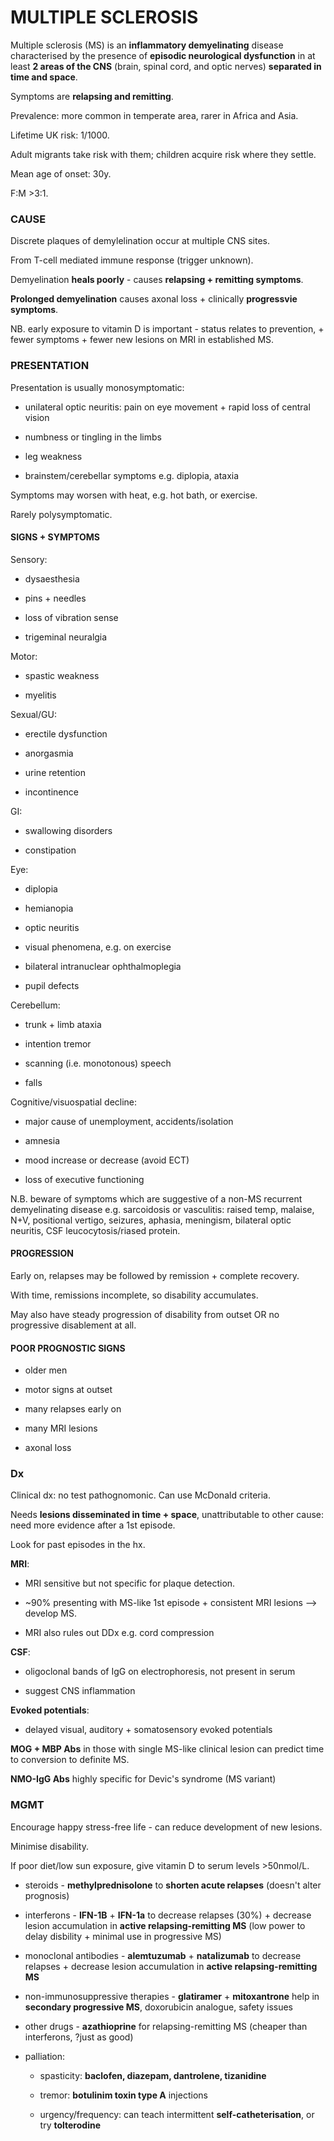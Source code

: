 # MULTIPLE SCLEROSIS

Multiple sclerosis (MS) is an **inflammatory demyelinating** disease characterised by the presence of **episodic neurological dysfunction** in at least **2 areas of the CNS** (brain, spinal cord, and optic nerves) **separated in time and space**.

Symptoms are **relapsing and remitting**.

Prevalence: more common in temperate area, rarer in Africa and Asia.

Lifetime UK risk: 1/1000.

Adult migrants take risk with them; children acquire risk where they settle.

Mean age of onset: 30y.

F:M >3:1.

### CAUSE

Discrete plaques of demylelination occur at multiple CNS sites.

From T-cell mediated immune response (trigger unknown).

Demyelination **heals poorly** - causes **relapsing + remitting symptoms**.

**Prolonged demyelination** causes axonal loss + clinically **progressvie symptoms**.

NB. early exposure to vitamin D is important - status relates  to prevention, + fewer symptoms + fewer new lesions on MRI in established MS.

### PRESENTATION

Presentation is usually monosymptomatic:

- unilateral optic neuritis: pain on eye movement + rapid loss of central vision

- numbness or tingling in the limbs

- leg weakness

- brainstem/cerebellar symptoms e.g. diplopia, ataxia

Symptoms may worsen with heat, e.g. hot bath, or exercise.

Rarely polysymptomatic.

#### SIGNS + SYMPTOMS

Sensory: 

- dysaesthesia

- pins + needles

- loss of vibration sense

- trigeminal neuralgia

Motor:

- spastic weakness

- myelitis

Sexual/GU:

- erectile dysfunction

- anorgasmia

- urine retention

- incontinence

GI:

- swallowing disorders

- constipation

Eye:

- diplopia

- hemianopia

- optic neuritis

- visual phenomena, e.g. on exercise

- bilateral intranuclear ophthalmoplegia

- pupil defects
	
Cerebellum:

- trunk + limb ataxia

- intention tremor

- scanning (i.e. monotonous) speech

- falls

Cognitive/visuospatial decline:

- major cause of unemployment, accidents/isolation

- amnesia

- mood increase or decrease (avoid ECT)

- loss of executive functioning

N.B. beware of symptoms which are suggestive of a non-MS recurrent demyelinating disease e.g. sarcoidosis or vasculitis: raised temp, malaise, N+V, positional vertigo, seizures, aphasia, meningism, bilateral optic neuritis, CSF leucocytosis/riased protein.

#### PROGRESSION

Early on, relapses may be followed by remission + complete recovery.

With time, remissions incomplete, so disability accumulates.

May also have steady progression of disability from outset OR no progressive disablement at all.

#### POOR PROGNOSTIC SIGNS

- older men

- motor signs at outset

- many relapses early on

- many MRI lesions

- axonal loss

### Dx

Clinical dx: no test pathognomonic. Can use McDonald criteria.

Needs **lesions disseminated in time + space**, unattributable to other cause: need more evidence after a 1st episode.

Look for past episodes in the hx.

**MRI**:

- MRI sensitive but not specific for plaque detection.

- ~90% presenting with MS-like 1st episode + consistent MRI lesions --> develop MS.

- MRI also rules out DDx e.g. cord compression

**CSF**:

- oligoclonal bands of IgG on electrophoresis, not present in serum

- suggest CNS inflammation

**Evoked potentials**:

- delayed visual, auditory + somatosensory evoked potentials


**MOG + MBP Abs** in those with single MS-like clinical lesion can predict time to conversion to definite MS.

**NMO-IgG Abs** highly specific for Devic's syndrome (MS variant) 

### MGMT

Encourage happy stress-free life - can reduce development of new lesions.

Minimise disability.

If poor diet/low sun exposure, give vitamin D to serum levels >50nmol/L.

- steroids - **methylprednisolone** to **shorten acute relapses** (doesn't alter prognosis)

- interferons - **IFN-1B** + **IFN-1a** to decrease relapses (30%) + decrease lesion accumulation in **active relapsing-remitting MS** (low power to delay disbility + minimal use in progressive MS)

- monoclonal antibodies - **alemtuzumab** + **natalizumab** to decrease relapses + decrease lesion accumulation in **active relapsing-remitting MS**

- non-immunosuppressive therapies - **glatiramer** + **mitoxantrone** help in **secondary progressive MS**, doxorubicin analogue, safety issues

- other drugs - **azathioprine** for relapsing-remitting MS (cheaper than interferons, ?just as good)

- palliation:

	- spasticity: **baclofen, diazepam, dantrolene, tizanidine** 
	
	- tremor: **botulinim toxin type A** injections
	
	- urgency/frequency: can teach intermittent **self-catheterisation**, or try **tolterodine**
